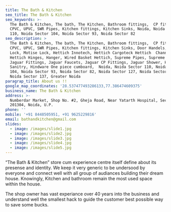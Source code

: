 ```yaml
---
title: The Bath & Kitchen
seo_title: The Bath & Kitchen
seo_keywords: >-
  The Bath & Kitchen, The bath, The Kitchen, Bathroom fittings,  CP fittings,
  CPVC, UPVC, SWR Pipes, Kitchen fittings, Kitchen Sinks, Noida, Noida Sector
  110, Noida Sector 104, Noida Sector 93, Noida Sector 82
seo_description: >
  The Bath & Kitchen, The bath, The Kitchen, Bathroom fittings,  CP fittings,
  CPVC, UPVC, SWR Pipes, Kitchen fittings, Kitchen Sinks, Door Handels, Door
  Lock, Motise ​Lock, Hettich Innotech, Hettich Cargoteck Hettich  Channel,
  Hettich Hinges, Hanger, Wired Basket Hettich, Supreme Pipes, Supreme Fittings,
  Jaguar Fittings, Jaguar Faucets, Jaguar CP Fittings, Jaguar Shower, Hindware
  Sanitry,​ Hindware One piece cumboar​d,  Noida, Noida Sector 110, Noida Sector
  104, Noida Sector 93, Noida Sector 82, Noida Sector 127, Noida Sector 128,
  Noida Sector 137, Greater Noida
paragrap_title: About us !!
google_map_coordinates: '28.537477493286133,77.386474609375'
business_name: The Bath & Kitchen
address: >-
  Numberdar Market, Shop No. #2, Gheja Road, Near Yatarth Hospital, Sector 110,
  201304, Noida, U.P.
phone: ''
mobile: '+91 8448505951, +91 9625229816'
email: bathandkitchen@gmail.com
slides:
  - image: /images/slide1.jpg
  - image: /images/slide2.jpg
  - image: /images/slide3.jpg
  - image: /images/slide4.jpg
  - image: /images/slide5.jpg
---
```

“The Bath & Kitchen” store cum experience centre itself define about its presense and identity. We keep it very generic to be undersood by everyone and connect well with all group of audiances building their dream house. Knowingly, Kitchen and bathroom remain the most used space within the house.

The shop owner has vast experiance over 40 years into the business and understand well the smallest hack to guide the customer best possible way to save some bucks.
